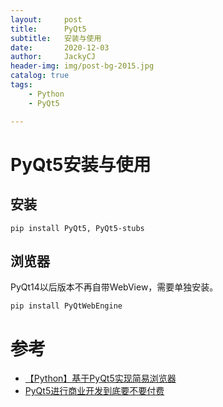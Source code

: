```yaml
---
layout:     post
title:      PyQt5
subtitle:   安装与使用
date:       2020-12-03
author:     JackyCJ
header-img: img/post-bg-2015.jpg
catalog: true
tags:
    - Python
    - PyQt5

---
```



# PyQt5安装与使用


## 安装

```
pip install PyQt5, PyQt5-stubs
```

## 浏览器

PyQt14以后版本不再自带WebView，需要单独安装。

```
pip install PyQtWebEngine
```



# 参考
- [【Python】基于PyQt5实现简易浏览器](https://www.cnblogs.com/zxingwork/p/11349555.html)
- [PyQt5进行商业开发到底要不要付费](https://www.xdbcb8.com/archives/1176.html)
